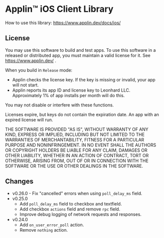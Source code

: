 # Applin&trade; iOS Client Library

How to use this library: https://www.applin.dev/docs/ios/

## License

You may use this software to build and test apps.
To use this software in a released or distributed app,
you must maintain a valid license for it.
See https://www.applin.dev/ .

When you build in `Release` mode:

- Applin checks the license key.
  If the key is missing or invalid, your app will not start.
- Applin reports its app ID and license key to Leonhard LLC.
  Approximately 1% of app installs per month will do this.

You may not disable or interfere with these functions.

Licenses expire, but keys do not contain the expiration date.
An app with an expired license will run.

THE SOFTWARE IS PROVIDED "AS IS", WITHOUT WARRANTY OF ANY KIND, EXPRESS OR
IMPLIED, INCLUDING BUT NOT LIMITED TO THE WARRANTIES OF MERCHANTABILITY,
FITNESS FOR A PARTICULAR PURPOSE AND NONINFRINGEMENT. IN NO EVENT SHALL THE
AUTHORS OR COPYRIGHT HOLDERS BE LIABLE FOR ANY CLAIM, DAMAGES OR OTHER
LIABILITY, WHETHER IN AN ACTION OF CONTRACT, TORT OR OTHERWISE, ARISING FROM,
OUT OF OR IN CONNECTION WITH THE SOFTWARE OR THE USE OR OTHER DEALINGS IN THE
SOFTWARE.

## Changes
- v0.26.0 - Fix "cancelled" errors when using `poll_delay_ms` field.
- v0.25.0
    - Add `poll_delay_ms` field to checkbox and textfield.
    - Add checkbox `actions` field and remove `rpc` field.
    - Improve debug logging of network requests and responses.
- v0.24.0
    - Add `on_user_error_poll` action.
    - Remove `nothing` action.
